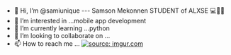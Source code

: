 
- 👋 Hi, I’m @samiunique --- Samson Mekonnen STUDENT of ALXSE 💻👨‍💻
- 👀 I’m interested in ...mobile app development 
- 🌱 I’m currently learning ...python
- 💞️ I’m looking to collaborate on ...
- 📫 How to reach me ...
  <a href="https://imgur.com/cVTFp9e"><img src="https://i.imgur.com/cVTFp9e.jpg" title="source: imgur.com" /></a>
<!---
samiunique/samiunique is a ✨ special ✨ repository because its `README.md` (this file) appears on your GitHub profile.
You can click the Preview link to take a look at your changes.
--->
